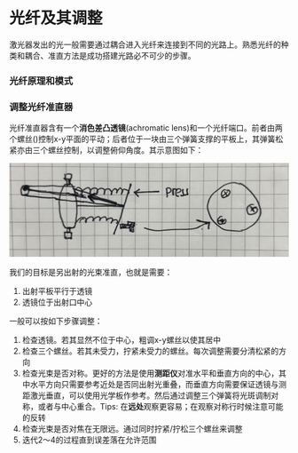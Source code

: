 # 光纤及其调整
激光器发出的光一般需要通过耦合进入光纤来连接到不同的光路上。熟悉光纤的种类和耦合、准直方法是成功搭建光路必不可少的步骤。

### 光纤原理和模式


### 调整光纤准直器

光纤准直器含有一个**消色差凸透镜**(achromatic lens)和一个光纤端口。前者由两个螺丝()控制x-y平面的平动；后者位于一块由三个弹簧支撑的平板上，其弹簧松紧亦由三个螺丝控制，以调整俯仰角度。其示意图如下：

![](Fiber_collimator.jpg)

我们的目标是另出射的光束准直，也就是需要：
1. 出射平板平行于透镜
2. 透镜位于出射口中心
   
一般可以按如下步骤调整：
1. 检查透镜。若其显然不位于中心，粗调x-y螺丝以使其居中
2. 检查三个螺丝。若其未受力，拧紧未受力的螺丝。每次调整需要分清松紧的方向
3. 检查光束是否对称。更好的方法是使用**测距仪**对准水平和垂直方向的中心，其中水平方向只需要参考近处是否同出射光重叠，而垂直方向需要保证透镜与测距激光垂直，可以使用光学板作参考。然后通过调整三个弹簧将光斑调制对称，或者与中心重合。Tips: 在**远处**观察更容易；在观察对称行时候注意可能的反转
4. 检查光束是否对焦在无限远。通过同时拧紧/拧松三个螺丝来调整
5. 迭代2～4的过程直到误差落在允许范围

